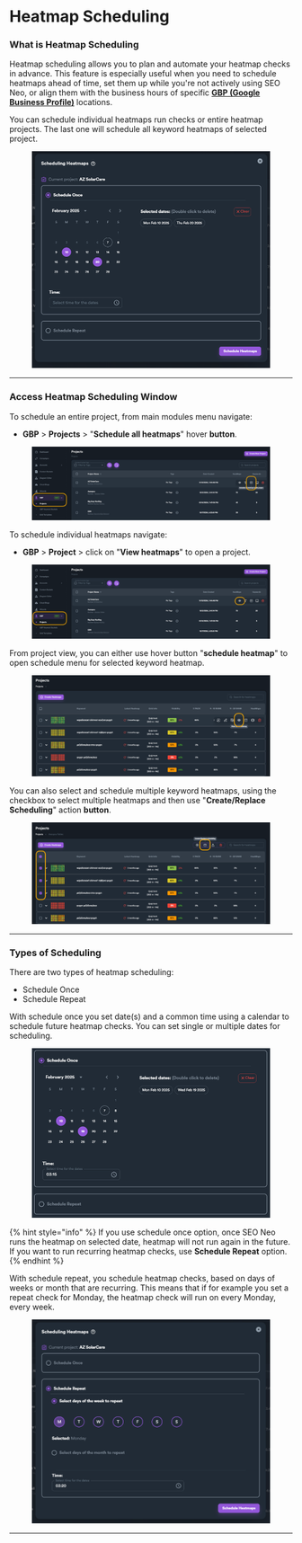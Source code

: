 # Heatmap Scheduling

### What is Heatmap Scheduling

Heatmap scheduling allows you to plan and automate your heatmap checks in advance. This feature is especially useful when you need to schedule heatmaps ahead of time, set them up while you're not actively using SEO Neo, or align them with the business hours of specific [**GBP (Google Business Profile)**](../) locations.

You can schedule individual heatmaps run checks or entire heatmap projects. The last one will schedule all keyword heatmaps of selected project.

<figure><img src="../../../.gitbook/assets/schedule-1.png" alt="" width="563"><figcaption></figcaption></figure>

***

### Access Heatmap Scheduling Window



To schedule an entire project, from main modules menu navigate:

* **GBP** > **Projects** > "**Schedule all heatmaps**" hover **button**.

<figure><img src="../../../.gitbook/assets/schedule-2.png" alt=""><figcaption></figcaption></figure>

To schedule individual heatmaps navigate:

* **GBP** > **Project** > click on "**View heatmaps**" to open a project.

<figure><img src="../../../.gitbook/assets/schedule-3.png" alt=""><figcaption></figcaption></figure>

From project view, you can either use hover button "**schedule heatmap**" to open schedule menu for selected keyword heatmap.

<figure><img src="../../../.gitbook/assets/schedule-4.png" alt=""><figcaption></figcaption></figure>

You can also select and schedule multiple keyword heatmaps, using the checkbox to select multiple heatmaps and then use "**Create/Replace Scheduling**" action **button**.

<figure><img src="../../../.gitbook/assets/schedule-5.png" alt=""><figcaption></figcaption></figure>

***

### Types of Scheduling

There are two types of heatmap scheduling:

* Schedule Once
* Schedule Repeat

With schedule once you set date(s) and a common time using a calendar to schedule future heatmap checks. You can set single or multiple dates for scheduling.

<figure><img src="../../../.gitbook/assets/schedule once.png" alt="" width="563"><figcaption></figcaption></figure>

{% hint style="info" %}
If you use schedule once option, once SEO Neo runs the heatmap on selected date, heatmap will not run again in the future. If you want to run recurring heatmap checks, use **Schedule Repeat** option.
{% endhint %}



With schedule repeat, you schedule heatmap checks, based on days of weeks or month that are recurring. This means that if for example you set a repeat check for Monday, the heatmap check will run on every Monday, every week.

<figure><img src="../../../.gitbook/assets/schedule repeat.png" alt="" width="563"><figcaption></figcaption></figure>

***

###







